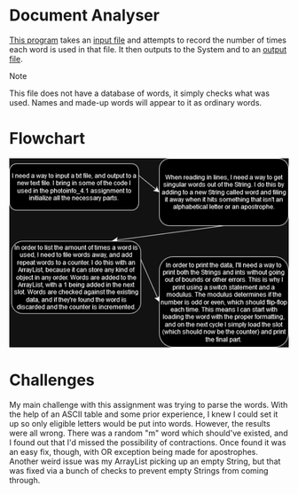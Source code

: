 # **Document Analyser**
[This program](docanalyse_honors/src/Main.java) takes an [input file](docanalyse_honors/song.txt) and attempts to record the number of times each word is used in that file. It then outputs to the System and to an [output file](docanalyse_honors/wordCount.txt).
>[!NOTE]
>This file does not have a database of words, it simply checks what was used. Names and made-up words will appear to it as ordinary words. 
# **Flowchart**
![Flowchart](docanalyse_honors/flowchart.png)
# **Challenges**
My main challenge with this assignment was trying to parse the words. With the help of an ASCII table and some prior experience, I knew I could set it up so only eligible letters would be put into words. However, the results were all wrong. There was a random "m" word which should've existed, and I found out that I'd missed the possibility of contractions. Once found it was an easy fix, though, with OR exception being made for apostrophes. Another weird issue was my ArrayList picking up an empty String, but that was fixed via a bunch of checks to prevent empty Strings from coming through.
